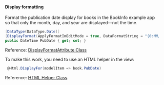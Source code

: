 #### Display formatting

Format the publication date display for books in the BookInfo example app so that only the month, day, and year are displayed&mdash;not the time.

```C#
[DataType(DataType.Date)]
[DisplayFormat(ApplyFormatInEditMode = true, DataFormatString = "{0:MM/dd/yyyy}")]
public DateTime PubDate { get; set; }
```

Reference: [DisplayFormatAttribute Class](https://docs.microsoft.com/en-us/dotnet/api/system.componentmodel.dataannotations.displayformatattribute?view=netcore-2.1)

To make this work, you need to use an HTML helper in the view:

```C#
 @Html.DisplayFor(modelItem => book.PubDate)
```

Reference: [HTML Helper Class](https://docs.microsoft.com/en-us/dotnet/api/microsoft.aspnetcore.mvc.viewfeatures.htmlhelper?view=aspnetcore-3.1)